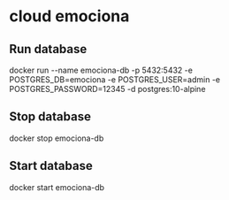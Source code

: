 # cloud emociona

## Run database
docker run --name emociona-db -p 5432:5432 -e POSTGRES_DB=emociona -e POSTGRES_USER=admin -e POSTGRES_PASSWORD=12345 -d postgres:10-alpine

## Stop database
docker stop emociona-db

## Start database
docker start emociona-db

